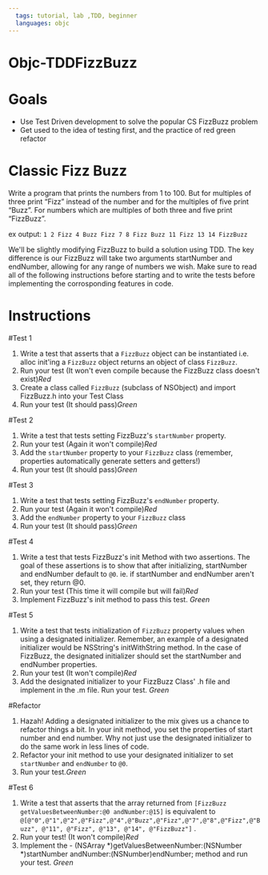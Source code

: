 ```yaml
---
  tags: tutorial, lab ,TDD, beginner
  languages: objc
---
```


# Objc-TDDFizzBuzz

# Goals 

* Use Test Driven development to solve the popular CS FizzBuzz problem  
* Get used to the idea of testing first, and the practice of red green refactor

# Classic Fizz Buzz
Write a program that prints the numbers from 1 to 100. But for multiples of three print “Fizz” instead of the number and for the multiples of five print “Buzz”. For numbers which are multiples of both three and five print “FizzBuzz”.

ex output: 
` 1 2 Fizz 4 Buzz Fizz 7 8 Fizz Buzz 11 Fizz 13 14 FizzBuzz `
 
We'll be slightly modifying FizzBuzz to build a solution using TDD.  The key difference is our FizzBuzz will take two arguments startNumber and endNumber, allowing for any range of numbers we wish.  Make sure to read all of the following instructions before starting and to write the tests before implementing the corrosponding features in code. 

Instructions
=====================

#Test 1
1. Write a test that asserts that a `FizzBuzz` object can be instantiated i.e. alloc init'ing a `FizzBuzz` object returns an object of class `FizzBuzz`.
2. Run your test (It won't even compile because the FizzBuzz class doesn't exist)*Red*
3. Create a class called `FizzBuzz` (subclass of NSObject) and import FizzBuzz.h into your Test Class 
4. Run your test (It should pass)*Green*

#Test 2
1. Write a test that tests setting FizzBuzz's `startNumber` property. 
2. Run your test (Again it won't compile)*Red*
3. Add the `startNumber` property to your `FizzBuzz` class (remember, properties automatically generate setters and getters!) 
4. Run your test (It should pass)*Green*

#Test 3
1. Write a test that tests setting FizzBuzz's `endNumber` property. 
2. Run your test (Again it won't compile)*Red*
3. Add the `endNumber` property to your `FizzBuzz` class
4. Run your test (It should pass)*Green*

#Test 4
1. Write a test that tests FizzBuzz's init Method with two assertions.  The goal of these assertions is to show that after initializing, startNumber and endNumber default to `@0`. ie. if startNumber and endNumber aren't set, they return @0.    
2. Run your test (This time it will compile but will fail)*Red*
3. Implement FizzBuzz's init method to pass this test. *Green*
 
#Test 5
1. Write a test that tests initialization of `FizzBuzz` property values when using a designated initializer.  Remember, an example of a designated initializer would be NSString's initWithString method. In the case of FizzBuzz, the designated initializer should set the startNumber and endNumber properties. 
2. Run your test (It won't compile)*Red*
3. Add the designated initializer to your FizzBuzz Class' .h file and implement in the .m file. Run your test. *Green*

#Refactor
1. Hazah! Adding a designated initializer to the mix gives us a chance to refactor things a bit.  In your init method, you set the properties of start number and end number.  Why not just use the designated initializer to do the same work in less lines of code. 
2. Refactor your init method to use your designated initializer to set `startNumber` and `endNumber` to `@0`.
3. Run your test.*Green* 

#Test 6
1. Write a test that asserts that the array returned from `[FizzBuzz getValuesBetweenNumber:@0 andNumber:@15]` is equivalent to `@[@"0",@"1",@"2",@"Fizz",@"4",@"Buzz",@"Fizz",@"7",@"8",@"Fizz",@"Buzz", @"11", @"Fizz", @"13", @"14", @"FizzBuzz"]` .
2. Run your test! (It won't compile)*Red*
3. Implement the - (NSArray *)getValuesBetweenNumber:(NSNumber *)startNumber andNumber:(NSNumber)endNumber; method and run your test. *Green*



